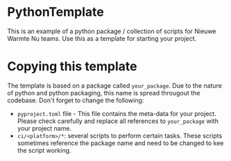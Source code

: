 # PythonTemplate

This is an example of a python package / collection of scripts for Nieuwe Warmte Nu teams.
Use this as a template for starting your project. 

# Copying this template

The template is based on a package called `your_package`. Due to the nature of python and python packaging, this name is spread througout the codebase. 
Don't forget to change the following: 

* `pyproject.toml` file - This file contains the meta-data for your project. Please check 
carefully and replace all references to `your_package` with your project name. 
* `ci/<platform>/*`: several scripts to perform certain tasks. These scripts sometimes reference the package name and need to be changed to kee the script working.  


